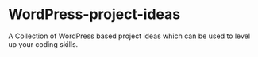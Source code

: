 # WordPress-project-ideas
A Collection of WordPress based project ideas which can be used to level up your coding skills.
